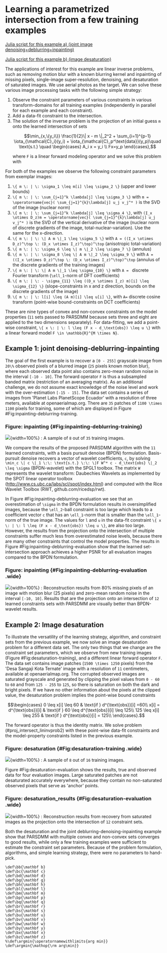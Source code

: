 # Learning a parametrized intersection from a few training examples

[Julia script for this example a) (joint image denoising+deblurring+inpainting)](https://github.com/slimgroup/SetIntersectionProjection.jl/blob/master/examples/Ecuador_denoising_deblurring_inpainting/denoising_deblurring_inpainting_by_constraint_learning_SA.jl)

[Julia script for this example b) (image desaturation)](https://github.com/slimgroup/SetIntersectionProjection.jl/blob/master/examples/Indonesia_desaturation/image_desaturation_by_constraint_learning.jl)

The applications of interest for this example are linear inverse problems, such as removing motion blur with a known blurring kernel and inpainting of missing pixels, single-image super-resolution, denoising, and desaturation of saturated images. We use aerial photos as the target. We can solve these various image processing tasks with the following simple strategy:

1. Observe the constraint parameters of various constraints in various transform-domains for all training examples (independently in parallel for each example and each constraint).
2. Add a data-fit constraint to the intersection.
3. The solution of the inverse problem is the projection of an initial guess ``m`` onto the learned intersection of sets 
	```math #proj_intersect_lininvprob2
	\min_{x,\{y_i\}} \frac{1}{2}\| x - m \|_2^2 + \sum_{i=1}^{p-1} 	\iota_{\mathcal{C}_i}(y_i) + \iota_{\mathcal{C}_p^\text{data}}(y_p)\quad \text{s.t.} 	\quad \begin{cases}
	A_i x = y_i \\ Fx=y_p
	\end{cases},
	```
	where ``F`` is a linear forward modeling operator and we solve this problem with

For both of the examples we observe the following constraint parameters from exemplar images:
 
1. ``\{ m \: | \: \sigma_1 \leq m[i] \leq \sigma_2 \}`` (upper and lower bounds)
2. ``\{ m \: | \: \sum_{j=1}^k \lambda[j] \leq \sigma_3 \}`` with ``m = \operatorname{vec}( \sum_{j=1}^{k}\lambda[j] u_j v_j^* )`` is the SVD of the image (nuclear norm)
3. ``\{ m \: | \: \sum_{j=1}^k \lambda[j] \leq \sigma_4 \}``, with ``(I_x \otimes D_z)m = \operatorname{vec}( \sum_{j=1}^{k}\lambda[j] u_j v_j^* )`` is the SVD of the vertical derivative of the image (nuclear norm of discrete gradients of the image, total-nuclear-variation). Use the same for the x-direction.
4. ``\{ m \: | \: \| A m \|_1 \leq \sigma_5 \}`` with ``A = ((I_x \otimes D_z)^\top \: (D_x \otimes I_z)^\top)^\top`` (anisotropic total-variation) 
5. ``\{ m \: | \: \sigma_6 \leq \| m \|_2 \leq \sigma_7 \}`` (annulus)
6.  ``\{ m \: | \: \sigma_8 \leq \| A m \|_2 \leq \sigma_9 \}`` with ``A = ((I_x \otimes D_z)^\top \: (D_x \otimes I_z)^\top)^\top`` (annulus of the discrete gradients of the training images)
7. ``\{ m \: | \: \| A m \|_1 \leq \sigma_{10} \}`` with ``A = `` discrete Fourier transform (``\ell_1``-norm of DFT coefficients) 
8. ``\{ m \: | \: - \sigma_{11} \leq ((D_x \otimes I_z) m)[i] \leq \sigma_{12} \}`` (slope-constraints in x and z direction, bounds on the discrete gradients of the image)
9. ``\{ m \: | \: l[i] \leq (A m)[i] \leq u[i] \}``, with ``A=`` discrete cosine transform (point-wise bound-constraints on DCT coefficients) 


These are nine types of convex and non-convex constraints on the model properties (``11`` sets passed to PARSDMM because sets three and eight are applied to the two dimensions separately). For data-fitting, we add a point-wise constraint, ``\{ x \: | \: l \leq (F x - d_\text{obs}) \leq u \}`` with a linear forward model ``F \in \mathbb{R}^{M \times N}``.

## Example 1: joint denoising-deblurring-inpainting
The goal of the first example is to recover a ``[0 - 255]`` grayscale image from ``20\%`` observed pixels of a blurred image (``25`` pixels known motion blur), where each observed data point also contains zero-mean random noise in the interval ``[-10 - 10]``. The forward operator ``F`` is thus a subsampled banded matrix (restriction of an averaging matrix). As an additional challenge, we do not assume exact knowledge of the noise level and work with the over-estimation ``[-15 - 15]``. The data set contains a series of images from 'Planet Labs PlanetScope Ecuador' with a resolution of three meters, available at openaerialmap.org. There are ``35`` patches of ``1100 \times 1100`` pixels for training, some of which are displayed in Figure #Fig:inpainting-deblurring-training\.


### Figure:  inpainting {#Fig:inpainting-deblurring-training}
![](images/inpainting_deblurring_figs/training_data_first8.png){width=100%}
: A sample of ``8`` out of ``35`` training images.

We compare the results of the proposed PARSDMM algorithm with the ``11`` learned constraints, with a basis pursuit denoise (BPDN) formulation. Basis-pursuit denoise recovers a vector of wavelet coefficients, ``c``, by solving ``\min_c \| c \|_1 \:\: \text{s.t.} \:\: \|F W^* c - d_\text{obs} \|_2 \leq \sigma`` (BPDN-wavelet) with the SPGL1 toolbox. The matrix ``W`` represents the wavelet transform: Daubechies Wavelets as implemented by the SPOT linear operator toolbox (http://www.cs.ubc.ca/labs/scl/spot/index.html) and computed with the Rice Wavelet Toolbox (RWT, github.com/ricedsp/rwt). 

In Figure #Fig:inpainting-deblurring-evaluation we see that an overestimation of ``\sigma`` in the BPDN formulation results in oversimplified images, because the ``\ell_2``-ball constraint is too large which leads to a coefficient vector ``c`` that has an ``\ell_1``-norm that is smaller than the ``\ell_1``-norm of the true image. The values for ``l`` and ``u`` in the data-fit constraint ``\{ x \: | \: l \leq (F x - d_\text{obs}) \leq u \}``, are also too large. However, the results from the projection onto the intersection of multiple constraints suffer much less from overestimated noise levels, because there are many other constraints that control the model properties. The results in Figure #Fig:inpainting-deblurring-evaluation show that the learned set-intersection approach achieves a higher PSNR for all evaluation images compared to the BPDN formulation. 

### Figure:  inpainting {#Fig:inpainting-deblurring-evaluation .wide}
![](images/inpainting_deblurring_figs/deblurring_inpainting_results.png){width=100%}
: Reconstruction results from 80% missing pixels of an image with motion blur (25 pixels) and zero-mean random noise in the interval ``[-10, 10]``. Results that are the projection onto an intersection of ``12`` learned constraints sets with PARSDMM are visually better than BPDN-wavelet results.

## Example 2: Image desaturation
To illustrate the versatility of the learning strategy, algorithm, and constraint sets from the previous example, we now solve an image desaturation problem for a different data set. The only two things that we change are the constraint set parameters, which we observe from new training images (Figure #Fig:desaturation-training), and a different linear forward operator ``F``. The data set contains image patches (``1500 \times 1250`` pixels) from the 'Desa Sangaji Kota Ternate' image with a resolution of ``11`` centimeters, available at openaerialmap.org. The corrupted observed images are saturated grayscale and generated by clipping the pixel values from ``0 - 60`` to ``60`` and from ``125 - 255`` to ``125``, so there is saturation on both the dark and bright pixels. If we have no other information about the pixels at the clipped value, the desaturation problem implies the point-wise bound constraints

```math #saturation_constraint
\begin{cases}
0 \leq x[i] \leq 60 & \text{if } d^{\text{obs}}[i] =60\\
x[i] = d^{\text{obs}}[i] & \text{if } 60 \leq d^{\text{obs}}[i] \leq 125\\
125 \leq x[i] \leq 255 & \text{if } d^{\text{obs}}[i] = 125\\
\end{cases}.
```
The forward operator is thus the identity matrix. We solve problem (#proj_intersect_lininvprob2) with these point-wise data-fit constraints and the model-property constraints listed in the previous example.


### Figure:  desaturation {#Fig:desaturation-training .wide}
![](images/desaturation_Ternate/training_data_first8.png){width=100%}
: A sample of ``8`` out of ``16`` training images.

Figure #Fig:desaturation-evaluation shows the results, true and observed data for four evaluation images. Large saturated patches are not desaturated accurately everywhere, because they contain no non-saturated observed pixels that serve as 'anchor' points.

### Figure:  desaturation_results {#Fig:desaturation-evaluation .wide}
![](images/desaturation_Ternate/desaturation_results.png){width=100%}
: Reconstruction results from recovery from saturated images as the projection onto the intersection of ``12`` constraint sets.

Both the desaturation and the joint deblurring-denoising-inpainting example show that PARSDMM with multiple convex and non-convex sets converges to good results, while only a few training examples were sufficient to estimate the constraint set parameters. Because of the problem formulation, algorithms, and simple learning strategy, there were no parameters to hand-pick.




```math_def
\def\bb{\mathbf b}
\def\bc{\mathbf c}
\def\bd{\mathbf d}
\def\bg{\mathbf g}
\def\bh{\mathbf h}
\def\bl{\mathbf l}
\def\bm{\mathbf m}
\def\bp{\mathbf p}
\def\bq{\mathbf q}
\def\br{\mathbf r}
\def\bs{\mathbf s}
\def\bu{\mathbf u}
\def\bv{\mathbf v}
\def\bw{\mathbf w}
\def\by{\mathbf y}
\def\bx{\mathbf x}
\def\bz{\mathbf z}
%\def\argmin{\operatornamewithlimits{arg min}}
\def\argmin{\mathop{\rm arg\min}}
```
